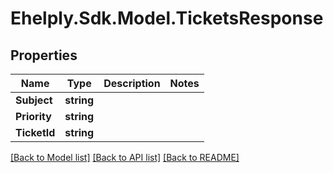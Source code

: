 # Ehelply.Sdk.Model.TicketsResponse

## Properties

Name | Type | Description | Notes
------------ | ------------- | ------------- | -------------
**Subject** | **string** |  | 
**Priority** | **string** |  | 
**TicketId** | **string** |  | 

[[Back to Model list]](../README.md#documentation-for-models) [[Back to API list]](../README.md#documentation-for-api-endpoints) [[Back to README]](../README.md)

